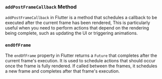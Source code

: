 ### `addPostFrameCallback` Method
`addPostFrameCallback` in Flutter is a method that schedules a callback to be executed after the current frame has been rendered, This is particularly useful when you need to perform actions that depend on the rendering being complete, such as updating the UI or triggering animations.

### `endOfFrame` 
The `endOfFrame` property in Flutter returns a `Future` that completes after the current frame's execution. It is used to schedule actions that should occur once the frame is fully rendered.
If called between the frames, it schedules a new frame and completes after that frame's execution.
